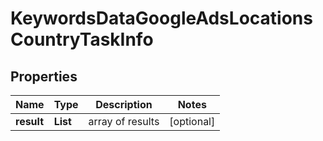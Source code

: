 # KeywordsDataGoogleAdsLocationsCountryTaskInfo


## Properties

| Name | Type | Description | Notes |
|------------ | ------------- | ------------- | -------------|
**result** | **List<KeywordsDataGoogleAdsLocationsCountryResultInfo>** | array of results |[optional]|